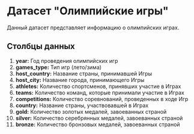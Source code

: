 # Датасет "Олимпийские игры"

Данный датасет представляет информацию о олимпийских играх.

## Столбцы данных

1. **year:** Год проведения олимпийских игр
2. **games_type:** Тип игр (лето/зима)
3. **host_country:** Название страны, принимавшей Игры
4. **host_city:** Название города, принимающего Игры
5. **athletes:** Количество спортсменов, принявших участие в Играх
6. **teams:** Количество команд, которые принимали участие в Играх
7. **competitions:** Количество соревнований, проведенных в ходе Игр
8. **country:** Название страны, участвовавшей в Играх
9. **gold:** Количество золотых медалей, завоеванных страной
10. **silver:** Количество серебрянных медалей, завоеванных страной
11. **bronze:** Количество бронзовых медалей, завоеванных страной
